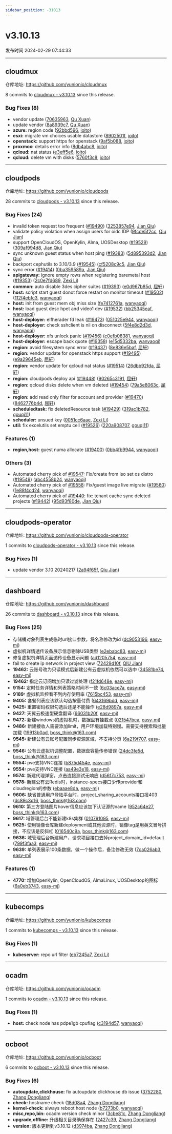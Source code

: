 ```yaml
---
sidebar_position: -31013
---
```


# v3.10.13

发布时间 2024-02-29 07:44:33

-----

## cloudmux

仓库地址: https://github.com/yunionio/cloudmux

8 commits to [cloudmux - v3.10.13](https://github.com/yunionio/cloudmux/compare/v3.10.12...v3.10.13) since this release.

### Bug Fixes (8)
- vendor update ([70635963](https://github.com/yunionio/cloudmux/commit/706359634ef816848953d9bafd01468576ada52d), [Qu Xuan](mailto:qu_xuan@icloud.com))
- update vendor ([8a8939c7](https://github.com/yunionio/cloudmux/commit/8a8939c727f57bb516302c280d7a45ed0a58bb54), [Qu Xuan](mailto:qu_xuan@icloud.com))
- **azure:** region code ([92bbd596](https://github.com/yunionio/cloudmux/commit/92bbd59677bc12d8373433db091219a03abb6376), [ioito](mailto:qu_xuan@icloud.com))
- **esxi:** migrate vm choices usable datastore ([8902501f](https://github.com/yunionio/cloudmux/commit/8902501f4225e5558e49134d1bb127ae69fc665d), [ioito](mailto:qu_xuan@icloud.com))
- **openstack:** support https for openstack ([9af5b088](https://github.com/yunionio/cloudmux/commit/9af5b08838516e894613789d0ed53fd18ce66177), [ioito](mailto:qu_xuan@icloud.com))
- **proxmox:** details error info ([8db4abc8](https://github.com/yunionio/cloudmux/commit/8db4abc86562c644eed1044ece421cb4cc5835e3), [ioito](mailto:qu_xuan@icloud.com))
- **qcloud:** nat status ([e3eff5e6](https://github.com/yunionio/cloudmux/commit/e3eff5e6745375daf71a2733fc8979516ef1b440), [ioito](mailto:qu_xuan@icloud.com))
- **qcloud:** delete vm with disks ([5760f3c8](https://github.com/yunionio/cloudmux/commit/5760f3c8cf17d7560198ec4c7187cb84c2c5855b), [ioito](mailto:qu_xuan@icloud.com))

-----

## cloudpods

仓库地址: https://github.com/yunionio/cloudpods

28 commits to [cloudpods - v3.10.13](https://github.com/yunionio/cloudpods/compare/v3.10.12...v3.10.13) since this release.

### Bug Fixes (24)
- invalid token request too frequent ([#19490](https://github.com/yunionio/cloudpods/issues/19490)) ([3253857e94](https://github.com/yunionio/cloudpods/commit/3253857e944bb141df555ccdb717a7723b6f236b), [Jian Qiu](mailto:swordqiu@gmail.com))
- validate policy violation when assign users for oidc IDP ([9fcde5f2cc](https://github.com/yunionio/cloudpods/commit/9fcde5f2ccf4bfa1a6a6e57c884f4bc4d3366945), [Qiu Jian](mailto:qiujian@yunionyun.com))
- support OpenCloudOS, OpenKylin, Alma, UOSDesktop ([#19529](https://github.com/yunionio/cloudpods/issues/19529)) ([309af994d8](https://github.com/yunionio/cloudpods/commit/309af994d83a0addd806bde7c6d3f68bb63014d6), [Jian Qiu](mailto:swordqiu@gmail.com))
- sync unknown guest status when host ping ([#19383](https://github.com/yunionio/cloudpods/issues/19383)) ([5d895393d2](https://github.com/yunionio/cloudpods/commit/5d895393d2a78d88872ad07e3f4f95bb185198b5), [Jian Qiu](mailto:swordqiu@gmail.com))
- backport cephutils to 3.10/3.9 ([#19545](https://github.com/yunionio/cloudpods/issues/19545)) ([cf5208c9c5](https://github.com/yunionio/cloudpods/commit/cf5208c9c5851500a8271f3491a3d4e5ae89a50a), [Jian Qiu](mailto:swordqiu@gmail.com))
- sync error ([#19414](https://github.com/yunionio/cloudpods/issues/19414)) ([0ba359589a](https://github.com/yunionio/cloudpods/commit/0ba359589af2b943dc1f77f21c53196462e2dcde), [Jian Qiu](mailto:swordqiu@gmail.com))
- **apigateway:** ignore empty rows when registering baremetal host ([#19353](https://github.com/yunionio/cloudpods/issues/19353)) ([2c0e7fd689](https://github.com/yunionio/cloudpods/commit/2c0e7fd689a28856623ff0fbb01c593d7f284b2d), [Zexi Li](mailto:zexi.li@icloud.com))
- **common:** auto disable 3des cipher suites ([#19393](https://github.com/yunionio/cloudpods/issues/19393)) ([e0d967b85d](https://github.com/yunionio/cloudpods/commit/e0d967b85da6f48d95f6649732b5c85f859a25cc), [屈轩](mailto:qu_xuan@icloud.com))
- **host:** script start guest donot force restart on monitor timeout ([#19502](https://github.com/yunionio/cloudpods/issues/19502)) ([112f4ebfc3](https://github.com/yunionio/cloudpods/commit/112f4ebfc32101258d6c5715379e3559f17e378c), [wanyaoqi](mailto:18528551+wanyaoqi@users.noreply.github.com))
- **host:** init from guest mem obj miss size ([fe7412761a](https://github.com/yunionio/cloudpods/commit/fe7412761af7e056948ef457ffa9e57895f5b9f8), [wanyaoqi](mailto:wanyaoqi@yunion.cn))
- **host:** load guest desc hpet and video1 dev ([#19532](https://github.com/yunionio/cloudpods/issues/19532)) ([bb25345eaf](https://github.com/yunionio/cloudpods/commit/bb25345eaf5e8cd51b73696d158fb37525470a08), [wanyaoqi](mailto:18528551+wanyaoqi@users.noreply.github.com))
- **host-deployer:** elfherader fd leak ([#19473](https://github.com/yunionio/cloudpods/issues/19473)) ([051025e944](https://github.com/yunionio/cloudpods/commit/051025e9448e3f48c27c0178f8e97a8ede795a24), [wanyaoqi](mailto:18528551+wanyaoqi@users.noreply.github.com))
- **host-deployer:** check sshclient is nil on disconnect ([5f4e8d2d3d](https://github.com/yunionio/cloudpods/commit/5f4e8d2d3df865e46c1dd73cb0bae5e34333ef46), [wanyaoqi](mailto:wanyaoqi@yunion.cn))
- **host-deployer:** xfs unlock panic ([#19456](https://github.com/yunionio/cloudpods/issues/19456)) ([c0efb08381](https://github.com/yunionio/cloudpods/commit/c0efb0838103ee8edfb046fa0980ca9d0c2d0ab2), [wanyaoqi](mailto:18528551+wanyaoqi@users.noreply.github.com))
- **host-deployer:** escape back quote ([#19358](https://github.com/yunionio/cloudpods/issues/19358)) ([e15d5332ba](https://github.com/yunionio/cloudpods/commit/e15d5332baa925cdfbd81049bac0d2b4400b28b1), [wanyaoqi](mailto:18528551+wanyaoqi@users.noreply.github.com))
- **region:** avoid filesystem sync error ([#19437](https://github.com/yunionio/cloudpods/issues/19437)) ([8e836e5baf](https://github.com/yunionio/cloudpods/commit/8e836e5bafee5dd16fbd18b0df753a7a72273c22), [屈轩](mailto:qu_xuan@icloud.com))
- **region:** vendor update for openstack https support ([#19495](https://github.com/yunionio/cloudpods/issues/19495)) ([e9a29645eb](https://github.com/yunionio/cloudpods/commit/e9a29645eb1f544c16ed5f90553e311c092db8aa), [屈轩](mailto:qu_xuan@icloud.com))
- **region:** vendor update for qcloud nat status ([#19514](https://github.com/yunionio/cloudpods/issues/19514)) ([26dbb92fda](https://github.com/yunionio/cloudpods/commit/26dbb92fda95bb66418a8b9f6c446d55f3d9f47d), [屈轩](mailto:qu_xuan@icloud.com))
- **region:** cloudpods deploy api ([#19448](https://github.com/yunionio/cloudpods/issues/19448)) ([90265c3191](https://github.com/yunionio/cloudpods/commit/90265c3191e35417c798acb5e83d4fbc79c4b53e), [屈轩](mailto:qu_xuan@icloud.com))
- **region:** qcloud disks delete when vm deleted ([#19454](https://github.com/yunionio/cloudpods/issues/19454)) ([79a5e8063c](https://github.com/yunionio/cloudpods/commit/79a5e8063cea8d4a7bdd3d9695158873713bbe23), [屈轩](mailto:qu_xuan@icloud.com))
- **region:** add read only filter for account and provider ([#19470](https://github.com/yunionio/cloudpods/issues/19470)) ([8462776b4d](https://github.com/yunionio/cloudpods/commit/8462776b4d821a0b9539a6caf7e857e24125b653), [屈轩](mailto:qu_xuan@icloud.com))
- **scheduledtask:** fix deletedResource task ([#19429](https://github.com/yunionio/cloudpods/issues/19429)) ([319ac1b782](https://github.com/yunionio/cloudpods/commit/319ac1b782823ef60daa0ce07b1d4997179294ef), [gouqi11](mailto:66834753+gouqi11@users.noreply.github.com))
- **scheduler:** unsued key ([0051cc6aae](https://github.com/yunionio/cloudpods/commit/0051cc6aae4e611a307aef930f03d9e8eb79408d), [Zexi Li](mailto:zexi.li@icloud.com))
- **util:** fix excelutils set emptu cell ([#19526](https://github.com/yunionio/cloudpods/issues/19526)) ([220a908707](https://github.com/yunionio/cloudpods/commit/220a908707c521a58ee73a57a6584e9fbff88bef), [gouqi11](mailto:66834753+gouqi11@users.noreply.github.com))

### Features (1)
- **region,host:** guest numa allocate ([#19400](https://github.com/yunionio/cloudpods/issues/19400)) ([0bb4fb9944](https://github.com/yunionio/cloudpods/commit/0bb4fb99442c5d1a9477e6af629f5d83b4e0cf89), [wanyaoqi](mailto:18528551+wanyaoqi@users.noreply.github.com))

### Others (3)
- Automated cherry pick of [#19547](https://github.com/yunionio/cloudpods/issues/19547): Fix/create from iso set os distro ([#19549](https://github.com/yunionio/cloudpods/issues/19549)) ([abc4558b24](https://github.com/yunionio/cloudpods/commit/abc4558b2488acec4c406fed48e0d5b424910c0a), [wanyaoqi](mailto:18528551+wanyaoqi@users.noreply.github.com))
- Automated cherry pick of [#19558](https://github.com/yunionio/cloudpods/issues/19558): Fix/guest image live migrate ([#19560](https://github.com/yunionio/cloudpods/issues/19560)) ([1e88f4cd24](https://github.com/yunionio/cloudpods/commit/1e88f4cd248174994946de8b15e22671d3989209), [wanyaoqi](mailto:18528551+wanyaoqi@users.noreply.github.com))
- Automated cherry pick of [#19440](https://github.com/yunionio/cloudpods/issues/19440): fix: tenant cache sync deleted projects ([#19442](https://github.com/yunionio/cloudpods/issues/19442)) ([95d93f80de](https://github.com/yunionio/cloudpods/commit/95d93f80de8e648058c2b29fcce2142bcbc9b952), [Jian Qiu](mailto:swordqiu@gmail.com))

-----

## cloudpods-operator

仓库地址: https://github.com/yunionio/cloudpods-operator

1 commits to [cloudpods-operator - v3.10.13](https://github.com/yunionio/cloudpods-operator/compare/v3.10.12...v3.10.13) since this release.

### Bug Fixes (1)
- update vendor 3.10 20240217 ([2a94f65f](https://github.com/yunionio/cloudpods-operator/commit/2a94f65f56d10e88d050688fb8e3d75e1a63751b), [Qiu Jian](mailto:qiujian@yunionyun.com))

-----

## dashboard

仓库地址: https://github.com/yunionio/dashboard

26 commits to [dashboard - v3.10.13](https://github.com/yunionio/dashboard/compare/v3.10.12...v3.10.13) since this release.

### Bug Fixes (25)
- 存储桶对象列表生成临时url接口参数，将名称修改为id ([dc9053196](https://github.com/yunionio/dashboard/commit/dc90531964e2c6489518f1417b8414c670ce8962), [easy-mj](mailto:boss_think@163.com))
- 虚拟机详情透传设备展示信息剔除USB类型 ([e2ebabc83](https://github.com/yunionio/dashboard/commit/e2ebabc834551a93260b22997d9a4d0a2c806e25), [easy-mj](mailto:boss_think@163.com))
- 修复虚拟机详情页面透传设备显示问题 ([ad1205754](https://github.com/yunionio/dashboard/commit/ad1205754a316226a7972a94b20013760070e082), [easy-mj](mailto:boss_think@163.com))
- fail to create ip network in project view ([72429d10f](https://github.com/yunionio/dashboard/commit/72429d10fbfa3ac2fc8373f220d70e73d793571d), [QIU Jian](mailto:qiujian@yunionyun.com))
- **19462:** 云账号改为只读模式后新建公有云虚拟机依然可以选中 ([34581be74](https://github.com/yunionio/dashboard/commit/34581be74ddb36c0c19e290297c890b3d1191066), [easy-mj](mailto:boss_think@163.com))
- **19462:** 指定云订阅增加只读过滤处理 ([f21fd648e](https://github.com/yunionio/dashboard/commit/f21fd648e622021d403d2f588571108f195a16af), [easy-mj](mailto:boss_think@163.com))
- **9154:** 定时任务详情和列表策略时间不一致 ([6c03ace7a](https://github.com/yunionio/dashboard/commit/6c03ace7aa5208f7b36fe2df4da8910abfa821b5), [easy-mj](mailto:boss_think@163.com))
- **9189:** 虚拟机监控看不到内存使用率 ([7615bc453](https://github.com/yunionio/dashboard/commit/7615bc4539893fbb4d2bc769af92e55907795325), [easy-mj](mailto:boss_think@163.com))
- **9405:** 套餐列表应该默认勾选按量付费 ([643169bdd](https://github.com/yunionio/dashboard/commit/643169bddc64333c53d4f79f276b21e486e2d7dd), [easy-mj](mailto:boss_think@163.com))
- **9425:** 重置密码权限勾选后还是不能操作 ([e28d9897a](https://github.com/yunionio/dashboard/commit/e28d9897a16a2bea1ed0dfa98a026e1b17e2b51a), [easy-mj](mailto:boss_think@163.com))
- **9427:** 天翼云极速型硬盘翻译 ([66031b20f](https://github.com/yunionio/dashboard/commit/66031b20f44cc360e97591527681a1023b848d2f), [easy-mj](mailto:boss_think@163.com))
- **9472:** 新建windows的虚拟机时，数据盘有挂载点 ([021547bca](https://github.com/yunionio/dashboard/commit/021547bcadd74f980d609b0c634ee28b67f684e3), [easy-mj](mailto:boss_think@163.com))
- **9486:** 新建接收人需要添加limit，用户环境加载特别慢。需要支持搜索和批量加载 ([19913b0ad](https://github.com/yunionio/dashboard/commit/19913b0ad1fa17de19d6a180f3205387c82f7133), [boss_think@163.com](mailto:boss_think@163.com))
- **9545:** 新建公有云账号配置同步资源区域，不支持分页 ([6a219f707](https://github.com/yunionio/dashboard/commit/6a219f707c792510361531badfa3550e20dfe937), [easy-mj](mailto:boss_think@163.com))
- **9546:** 公有云虚拟机调整配置，数据盘容量传参错误 ([24dc3fe5d](https://github.com/yunionio/dashboard/commit/24dc3fe5d5645c96bd2827006f2fd8542aa6bd67), [boss_think@163.com](mailto:boss_think@163.com))
- **9554:** pve支持VNC连接 ([b875d454e](https://github.com/yunionio/dashboard/commit/b875d454e0bf49dc501e0fa2bde44ad0cb20140b), [easy-mj](mailto:boss_think@163.com))
- **9554:** pve支持VNC连接 ([aa49e3e18](https://github.com/yunionio/dashboard/commit/aa49e3e184974d4705bfc5f0d747c1a8b4a26c05), [easy-mj](mailto:boss_think@163.com))
- **9574:** 新建代理弹窗，点击连接测试无响应 ([d56f7c753](https://github.com/yunionio/dashboard/commit/d56f7c75347af69b3d9dd62e2987d5a3b4727c56), [easy-mj](mailto:boss_think@163.com))
- **9578:** 新建公有云Redis时，instance-specs接口少传provider和cloudregion的参数 ([ebaaae8da](https://github.com/yunionio/dashboard/commit/ebaaae8dad312c67a2aa397f671deeca5cf61c31), [easy-mj](mailto:boss_think@163.com))
- **9606:** 缺省普通用户登陆平台时，project_sharing_accounts接口报403 ([dc89c3d16](https://github.com/yunionio/dashboard/commit/dc89c3d16cb3ccd3fc83af281a3785f3f2dfe3eb), [boss_think@163.com](mailto:boss_think@163.com))
- **9610:** 第三方登陆图片hover信息应该加下认证源的name ([952c64e27](https://github.com/yunionio/dashboard/commit/952c64e2778367ab85510f16799448859bd8d3cb), [boss_think@163.com](mailto:boss_think@163.com))
- **9617:** 域管理后台不能新建k8s集群 ([010791095](https://github.com/yunionio/dashboard/commit/010791095d56be1f9c7351eb666afa9725200e66), [easy-mj](mailto:boss_think@163.com))
- **9625:** 使用镜像仓库新建deployment或其他资源时，镜像tag是用英文冒号拼接，不应该是反斜杠 ([016540c9a](https://github.com/yunionio/dashboard/commit/016540c9a7abd0d74c4f2e3ef946ba44633c4896), [boss_think@163.com](mailto:boss_think@163.com))
- **9636:** 域管理后台新建用户，请求项目接口去掉project_domain_id=default ([799f3faa3](https://github.com/yunionio/dashboard/commit/799f3faa39710d57af18471359a90cb384118e18), [easy-mj](mailto:boss_think@163.com))
- **9639:** 单列表展示100条数据，做一个操作后，备注修改无效 ([7ca026ab3](https://github.com/yunionio/dashboard/commit/7ca026ab32c50cb38342a2e046e62c88dd7d613b), [easy-mj](mailto:boss_think@163.com))

### Features (1)
- **4770:** 增加OpenKylin, OpenCloudOS, AlmaLinux, UOSDesktop的图标 ([6a0eb3743](https://github.com/yunionio/dashboard/commit/6a0eb37433abaed3797fffa40592f4a1d5bcf43c), [easy-mj](mailto:boss_think@163.com))

-----

## kubecomps

仓库地址: https://github.com/yunionio/kubecomps

1 commits to [kubecomps - v3.10.13](https://github.com/yunionio/kubecomps/compare/v3.10.12...v3.10.13) since this release.

### Bug Fixes (1)
- **kubeserver:** repo url filter ([eb7245a7](https://github.com/yunionio/kubecomps/commit/eb7245a7c3e216555790914b9d10fc6279d7017a), [Zexi Li](mailto:zexi.li@icloud.com))

-----

## ocadm

仓库地址: https://github.com/yunionio/ocadm

1 commits to [ocadm - v3.10.13](https://github.com/yunionio/ocadm/compare/v3.10.12...v3.10.13) since this release.

### Bug Fixes (1)
- **host:** check node has pdpe1gb cpuflag ([c3194d57](https://github.com/yunionio/ocadm/commit/c3194d57a77eae9922b45f267a65f1cd6a9d5d9c), [wanyaoqi](mailto:d3lx.yq@gmail.com))

-----

## ocboot

仓库地址: https://github.com/yunionio/ocboot

6 commits to [ocboot - v3.10.13](https://github.com/yunionio/ocboot/compare/v3.10.12...v3.10.13) since this release.

### Bug Fixes (6)
- **autoupdate,clickhouse:** fix autoupdate clickhouse db issue ([3752280](https://github.com/yunionio/ocboo/commit/37522803adca84ecbeb0788774741c5df4f3f743), [Zhang Dongliang](mailto:zhangdongliang@yunion.cn))
- **check:** hostname check ([18d08a4](https://github.com/yunionio/ocboo/commit/18d08a4017ee65c02c6a390a8e2fd86e05a2dc86), [Zhang Dongliang](mailto:zhangdongliang@yunion.cn))
- **kernel-check:** always reboot host node ([b7273b0](https://github.com/yunionio/ocboo/commit/b7273b05e0fc4f7b8348811548258b4d795217c0), [wanyaoqi](mailto:d3lx.yq@gmail.com))
- **misc,repo,bin:** ocadm version check minor ([3cbe81c](https://github.com/yunionio/ocboo/commit/3cbe81c452f3d484c6a41ba335ea0d2d1e54e818), [Zhang Dongliang](mailto:zhangdongliang@yunion.cn))
- **upgrade,offline:** 升级相关目录确保存在 ([2427c39](https://github.com/yunionio/ocboo/commit/2427c390fdbe71848ae54285b9d050e87eb0d4e6), [Zhang Dongliang](mailto:zhangdongliang@yunion.cn))
- **version:** 版本更新到v3.10.12 ([d3974ba](https://github.com/yunionio/ocboo/commit/d3974baa437c7ce78863aa8852445be01a30622b), [Zhang Dongliang](mailto:zhangdongliang@yunion.cn))

